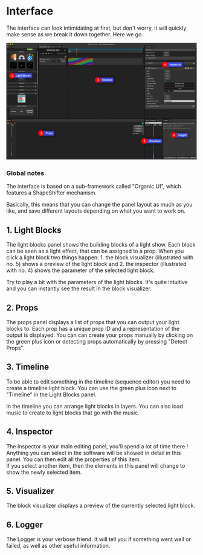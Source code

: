# Interface

The interface can look intimidating at first, but don't worry, it will quickly make sense as we break it down together. Here we go.

![](../.gitbook/assets/bento-interface.png)

### Global notes

The interface is based on a sub-framework called "Organic UI", which features a ShapeShifter mechanism.

Basically, this means that you can change the panel layout as much as you like, and save different layouts depending on what you want to work on.

## 1. Light Blocks

The light blocks panel shows the building blocks of a light show. Each block can be seen as a light effect, that can be assigned to a prop. When you click a light block two things happen: 1. the block visualizer \(illustrated with no. 5\) shows a preview of the light block and 2. the inspector \(illustrated with no. 4\) shows the parameter of the selected light block.

Try to play a bit with the parameters of the light blocks. It's quite intuitive and you can instantly see the result in the block visualizer.

## 2. Props

The props panel displays a list of props that you can output your light blocks to. Each prop has a unique prop ID and a representation of the output is displayed. You can can create your props manually by clicking on the green plus icon or detecting props automatically by pressing "Detect Props".

## 3. Timeline

To be able to edit something in the timeline \(sequence editor\) you need to create a timeline light block. You can use the green plus icon next to "Timeline" in the Light Blocks panel.

In the timeline you can arrange light blocks in layers. You can also load music to create to light blocks that go with the music.

## 4. Inspector

The Inspector is your main editing panel, you'll spend a lot of time there ! Anything you can select in the software will be showed in detail in this panel. You can then edit all the properties of this item.  
If you select another item, then the elements in this panel will change to show the newly selected item.

## 5. Visualizer

The block visualizer displays a preview of the currently selected light block.

## 6. Logger

The Logger is your verbose friend. It will tell you if something went well or failed, as well as other useful information. 

